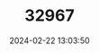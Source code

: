 ---
title: "32967"
category: "Trichilia trachyantha"
draft: false
date: 2024-02-22 13:03:50
languages:
  Spanish; Castilian: ["bariaco", "Bariaco"]
---